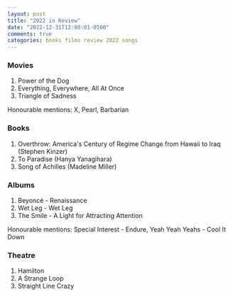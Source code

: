 ```yaml
---
layout: post
title: "2022 in Review"
date: "2022-12-31T12:00:01-0500"
comments: true
categories: books films review 2022 songs
---
```



### Movies
1. Power of the Dog
2. Everything, Everywhere, All At Once
3. Triangle of Sadness

Honourable mentions: X, Pearl, Barbarian

### Books
1. Overthrow: America's Century of Regime Change from Hawaii to Iraq (Stephen Kinzer)
2. To Paradise (Hanya Yanagihara)
3. Song of Achilles (Madeline Miller) 

### Albums
1. Beyoncé - Renaissance
2. Wet Leg - Wet Leg
3. The Smile - A Light for Attracting Attention

Honourable mentions: Special Interest - Endure, Yeah Yeah Yeahs - Cool It Down

### Theatre
1. Hamilton
2. A Strange Loop
3. Straight Line Crazy

